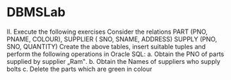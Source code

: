 # DBMSLab

II.
Execute the following exercises
Consider the relations
PART (PNO, PNAME, COLOUR),
SUPPLIER ( SNO, SNAME, ADDRESS)
SUPPLY (PNO, SNO, QUANTITY)
Create the above tables, insert suitable tuples and perform the following operations in
Oracle SQL:
a. Obtain the PNO of parts supplied by supplier „Ram‟.
b. Obtain the Names of suppliers who supply bolts
c. Delete the parts which are green in colour
